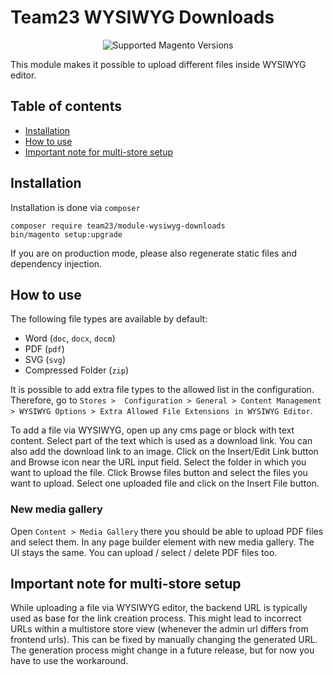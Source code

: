 # Team23 WYSIWYG Downloads

<div align="center">
  <img src="https://img.shields.io/badge/Magento-2.4-brightgreen.svg?logo=magento&longCache=true" alt="Supported Magento Versions" />
</div>

This module makes it possible to upload different files inside WYSIWYG editor.

## Table of contents

- [Installation](#installation)
- [How to use](#how-to-use)
- [Important note for multi-store setup](#important-note-for-multi-store-setup)

## Installation

Installation is done via `composer`

```shell
composer require team23/module-wysiwyg-downloads
bin/magento setup:upgrade
```

If you are on production mode, please also regenerate static files and dependency injection.

## How to use

The following file types are available by default:

- Word (`doc`, `docx`, `docm`)
- PDF (`pdf`)
- SVG (`svg`)
- Compressed Folder (`zip`)

It is possible to add extra file types to the allowed list in the configuration. Therefore, go to `Stores > 
Configuration > General > Content Management > WYSIWYG Options > Extra Allowed File Extensions in WYSIWYG Editor`.

To add a file via WYSIWYG, open up any cms page or block with text content. Select part of the text which is used as a 
download link. You can also add the download link to an image. Click on the Insert/Edit Link button and Browse icon near
the URL input field. Select the folder in which you want to upload the file. Click Browse files button and select the 
files you want to upload. Select one uploaded file and click on the Insert File button.

### New media gallery

Open `Content > Media Gallery` there you should be able to upload PDF files and select them. In any page builder element
with new media gallery. The UI stays the same. You can upload / select / delete PDF files too.

## Important note for multi-store setup

While uploading a file via WYSIWYG editor, the backend URL is typically used as base for the link  creation process.
This might lead to incorrect URLs within a multistore store view (whenever the admin url differs from frontend urls). 
This can be fixed by manually changing the generated URL. The generation process might change in a future release, but
for now you have to use the workaround.
